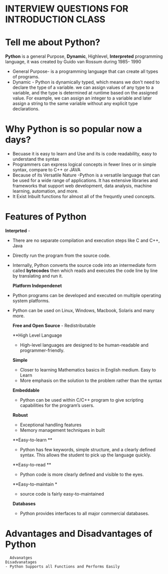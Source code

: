 # INTERVIEW QUESTIONS FOR INTRODUCTION CLASS

# Tell me about Python?
**Python** is a general Purpose, **Dynamic**, Highlevel, **Interpreted** programming language, it was created by Guido van Rossum during 1985- 1990 
- General Purpose- is a programming language that can create all types of programs.
- Dynamic - Python is dynamically typed, which means we don't need to declare the type of a variable. we can assign values of any type to   a variable, and the type is determined at runtime based on the assigned value. For example, we can assign an integer to a variable and   later assign a string to the same variable without any explicit type declarations.

# Why Python is so popular now a days?
- Becuase it is easy to learn and Use and its is code readability, easy to understand the syntax
- Programmers can express logical concepts in fewer lines or in simple syntax, compare to C++ or JAVA
- Because of its Versatile Nature -Python is a versatile language that can be used for a wide range of applications. It has extensive       libraries and frameworks that support web development, data analysis, machine learning, automation, and more.
- It Exist Inbuilt functions for almost all of the frequntly uned concepts.

# Features of Python
  **Interprted** - 
- There are no separate compilation and execution steps like C and C++, Java
- Directly run the program from the source code.
- Internally, Python converts the source code into an intermediate form called **bytecodes** then which reads and executes the code line   by line by translating and run it.

  **Platform Independenet**
- Python programs can be developed and executed on multiple operating system platforms.
- Python can be used on Linux, Windows, Macbook, Solaris and many more.

  **Free and Open Source** - Redistributable
  
  **High Level Language
  - High-level languages are designed to be human-readable and programmer-friendly.
 
  **Simple** 
  - Closer to learning Mathematics basics in English medium. Easy to Learn
  - More emphasis on the solution to the problem rather than the syntax
  
  **Embeddable**
  - Python can be used within C/C++ program to give scripting capabilities for the program’s users.
 
  **Robust** 
  - Exceptional handling features
  - Memory management techniques in built

  **Easy-to-learn **
  - Python has few keywords, simple structure, and a clearly defined syntax. This allows the student to pick up the language quickly.
  
  **Easy-to-read **
  - Python code is more clearly defined and visible to the eyes.
  
  **Easy-to-maintain *
  - source code is fairly easy-to-maintained
  
  **Databases**
  - Python provides interfaces to all major commercial databases.

# Advantages and Disadvantages of Python
  ```
    Advanatges                                                                    Disadvanatages
 - Python Supports all Functions and Performs Easily 
  

  
  


